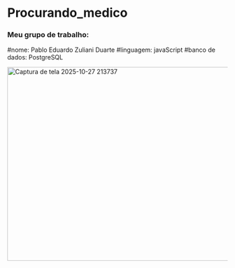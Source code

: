 # Procurando_medico

### Meu grupo de trabalho:
#nome: Pablo Eduardo Zuliani Duarte
#linguagem: javaScript
#banco de dados: PostgreSQL

<img width="673" height="443" alt="Captura de tela 2025-10-27 213737" src="https://github.com/user-attachments/assets/333e7aff-0906-454a-b2fc-d4bf66565590" />
